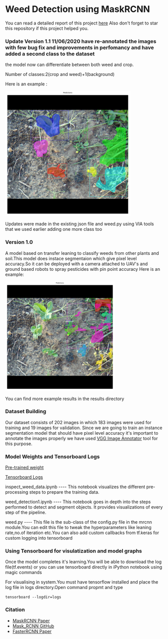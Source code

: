 # Weed Detection using MaskRCNN

You can read a detailed report of this project [here](https://docs.google.com/document/d/1p-Yi2SdHGUgQ37hgAk6Tu-bumZAodTc6Yrn12DXc0fc/edit?usp=sharing) 
Also don't forget to star this repository if this project helped you.

### Update Version 1.1 11/06/2020 have re-annotated the images with few bug fix and improvements in perfomancy and have added a second class to the dataset
the model now can differentiate between both weed and crop.

Number of classes:2(crop and weed)+1(background)

Here is an example :

<img src="results/185.png" width="400" height="400">

Updates were made in the existing json file and weed.py using VIA tools that we used earlier adding one more class too

### Version 1.0 
A model based on transfer leaning to classify weeds from other plants and soil.This model does instace segmentaion which give pixel level accuracy.So it can be deployed with a camera attached to UAV's and ground based robots to spray pesticides with pin point accuracy
Here is an example:

<img src="results/index.png" width="350" height="350">

You can find more example results in the results directory

### Dataset Building
Our dataset consists of 202 images in which 183 images were used for training and 19 images for validation.
Since we are going to train an instance segmentation model that should have pixel level accuracy it's important to annotate the 
images properly we have used [VGG Image Annotator](http://www.robots.ox.ac.uk/~vgg/software/via/) tool for this purpose.

### Model Weights and Tensorboard Logs
[Pre-trained weight](https://drive.google.com/file/d/11XssW0dkMGfxsFWM-zp_DxICXsLqnGtf/view?usp=sharing)

[Tensorboard Logs](https://drive.google.com/file/d/1fJsdFJwFsfmwLA6Yy3TZVB4pOTVRa1F6/view?usp=sharing)

inspect_weed_data.ipynb  ---- This notebook visualizes the different pre-processing steps to prepare the training data.

weed_detection1.ipynb    ---- This notebook goes in depth into the steps performed to detect and segment objects. It provides visualizations of every step of the pipeline.

weed.py ---- This file is the sub-class of the config.py file in the mrcnn module.You can edit this file to tweak the hyperparameters like leaning rate,no.of iteration etc.You can also add custom callbacks from tf.keras for custom logging into tensorboard

### Using Tensorboard for visulatization and model graphs

Once the model completes it's learning.You will be able to download the log file(tf.events) or you can use tensorboard directly in iPython notebook using magic commands

For visualising in system.You must have tensorflow installed and place the log file in logs directory.Open command propmt and type
```
tensorboard --logdir=logs
```



### Citation
+ [MaskRCNN Paper](https://arxiv.org/pdf/1703.06870.pdf)
+ [Mask_RCNN GitHub](https://github.com/matterport/Mask_RCNN)
+ [FasterRCNN Paper](https://arxiv.org/pdf/1504.08083.pdf)






